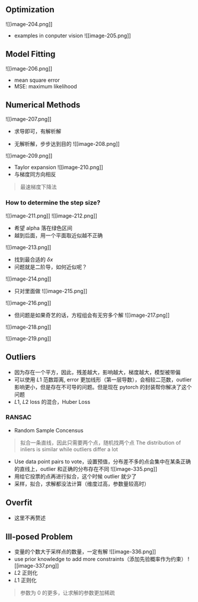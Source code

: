 
## Optimization
![[image-204.png]]

* examples in conputer vision
![[image-205.png]]

## Model Fitting
![[image-206.png]]

* mean square error
* MSE: maximum likelihood


## Numerical Methods
![[image-207.png]]
* 求导即可，有解析解

* 无解析解，步步达到目的
![[image-208.png]]

![[image-209.png]]

* Taylor expansion
![[image-210.png]]
* 与梯度同方向相反
> 最速梯度下降法

### How to determine the step size?
![[image-211.png]]
![[image-212.png]]
* 希望 alpha 落在绿色区间
* 越到后面，用一个平面取近似越不正确

![[image-213.png]]
* 找到最合适的 $\delta x$
* 问题就是二阶导，如何近似呢？

![[image-214.png]]

* 只对里面做
![[image-215.png]]

![[image-216.png]]

* 但问题是如果奇艺的话，方程组会有无穷多个解
![[image-217.png]]

![[image-218.png]]

![[image-219.png]]


## Outliers
* 因为存在一个平方，因此，残差越大，影响越大，梯度越大，模型被带偏
* 可以使用 $L 1$ 范数距离, error 更加线形（第一层导数），会相较二范数，outlier 影响更小，但是存在不可导的问题。但是现在 pytorch 的封装帮你解决了这个问题
* $L 1$, $L 2$ loss 的混合，Huber Loss

### RANSAC
* Random Sample Concensus
> 拟合一条直线，因此只需要两个点，随机找两个点
> The distribution of inliers is similar while outliers differ a lot
* Use data point pairs to vote，设置预值，分布差不多的点会集中在某条正确的直线上，outlier 和正确的分布存在不同
![[image-335.png]]
* 用给它投票的点再进行拟合，这个时候 outlier 就少了
* 采样，拟合，求解都没法计算（维度过高，参数量较高时）


## Overfit
* 这里不再赘述

## Ill-posed Problem

* 变量的个数大于采样点的数量，一定有解
![[image-336.png]]
* use prior knowledge to add more constraints（添加先验概率作为约束）
![[image-337.png]]
* $L2$ 正则化
* $L1$ 正则化
> 参数为 0 的更多，让求解的参数更加稀疏